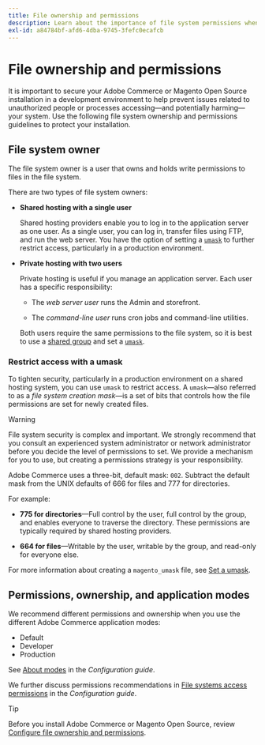 ```yaml
---
title: File ownership and permissions
description: Learn about the importance of file system permissions when working with on-premises installations of Adobe Commerce.
exl-id: a84784bf-afd6-4dba-9745-3fefc0ecafcb
---
```

# File ownership and permissions

It is important to secure your Adobe Commerce or Magento Open Source installation in a development environment to help prevent issues related to unauthorized people or processes accessing—and potentially harming—your system. Use the following file system ownership and permissions guidelines to protect your installation.

## File system owner

The file system owner is a user that owns and holds write permissions to files in the file system.

There are two types of file system owners:

-  **Shared hosting with a single user**

   Shared hosting providers enable you to log in to the application server as one user. As a single user, you can log in, transfer files using FTP, and run the web server. You have the option of setting a [`umask`](#restrict-access-with-a-umask) to further restrict access, particularly in a production environment.

-  **Private hosting with two users**

   Private hosting is useful if you manage an application server. Each user has a specific responsibility:

    -  The _web server user_ runs the Admin and storefront.

    -  The _command-line user_ runs cron jobs and command-line utilities.

   Both users require the same permissions to the file system, so it is best to use a [shared group](configure-permissions.md#set-ownership-and-permissions-for-two-users) and set a [`umask`](#restrict-access-with-a-umask).

### Restrict access with a umask

To tighten security, particularly in a production environment on a shared hosting system, you can use `umask` to restrict access. A `umask`—also referred to as a _file system creation mask_—is a set of bits that controls how the file permissions are set for newly created files.

>[!WARNING]
>
>File system security is complex and important. We strongly recommend that you consult an experienced system administrator or network administrator before you decide the level of permissions to set. We provide a mechanism for you to use, but creating a permissions strategy is your responsibility.

Adobe Commerce uses a three-bit, default mask: `002`. Subtract the default mask from the UNIX defaults of 666 for files and 777 for directories.

For example:

-  **775 for directories**—Full control by the user, full control by the group, and enables everyone to traverse the directory. These permissions are typically required by shared hosting providers.

-  **664 for files**—Writable by the user, writable by the group, and read-only for everyone else.

For more information about creating a `magento_umask` file, see [Set a umask](../../next-steps/set-umask.md).

## Permissions, ownership, and application modes

We recommend different permissions and ownership when you use the different Adobe Commerce application modes:

- Default
- Developer
- Production

See [About modes](../../../configuration/bootstrap/application-modes.md) in the _Configuration guide_.

We further discuss permissions recommendations in [File systems access permissions](../../../configuration/deployment/file-system-permissions.md) in the _Configuration guide_.

>[!TIP]
>
>Before you install Adobe Commerce or Magento Open Source, review [Configure file ownership and permissions](configure-permissions.md).
